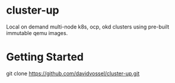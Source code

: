 # cluster-up
Local on demand multi-node k8s, ocp, okd clusters using pre-built immutable qemu images.

# Getting Started

git clone https://github.com/davidvossel/cluster-up.git
